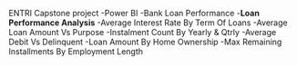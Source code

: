 ENTRI Capstone project
-Power BI
-Bank Loan Performance
-**Loan Performance Analysis**
-Average Interest Rate By Term Of Loans
-Average Loan Amount Vs Purpose
-Instalment Count By Yearly & Qtrly
-Average Debit Vs Delinquent
-Loan Amount By  Home Ownership
-Max Remaining Installments By Employment Length
